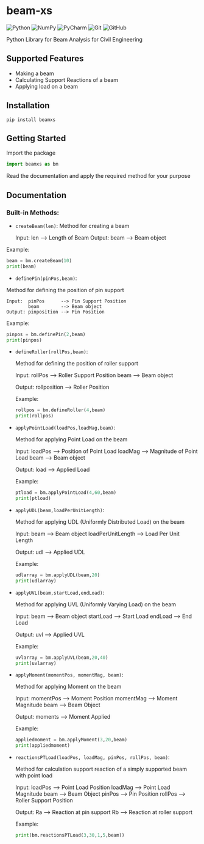# beam-xs


![Python](https://img.shields.io/badge/python-3670A0?style=for-the-badge&logo=python&logoColor=ffdd54)
![NumPy](https://img.shields.io/badge/numpy-%23013243.svg?style=for-the-badge&logo=numpy&logoColor=white)
![PyCharm](https://img.shields.io/badge/pycharm-143?style=for-the-badge&logo=pycharm&logoColor=black&color=black&labelColor=green)
![Git](https://img.shields.io/badge/git-%23F05033.svg?style=for-the-badge&logo=git&logoColor=white)
![GitHub](https://img.shields.io/badge/github-%23121011.svg?style=for-the-badge&logo=github&logoColor=white)

Python Library for Beam Analysis for Civil Engineering

## Supported Features

- Making a beam
- Calculating Support Reactions of a beam
- Applying load on a beam

## Installation

```
pip install beamxs
```
## Getting Started

Import the package

```py
import beamxs as bm
```
Read the documentation and apply the required method for your purpose

## Documentation

### Built-in Methods:
- `createBeam(len)`:
Method for creating a beam

    Input:  len  --> Length of Beam
    Output: beam --> Beam object

Example:
```py
beam = bm.createBeam(10)
print(beam)
```

- `definePin(pinPos,beam)`:
  
Method for defining the position of pin support
   
    Input:  pinPos      --> Pin Support Position
            beam        --> Beam object
    Output: pinposition --> Pin Position

Example:
```py
pinpos = bm.definePin(2,beam)
print(pinpos)
```

- `defineRoller(rollPos,beam)`:
  
  Method for defining the position of roller support
    
    Input:  rollPos --> Roller Support Position
            beam    --> Beam object
           
    Output: rollposition --> Roller Position

  Example:
  ```py
  rollpos = bm.defineRoller(4,beam)
  print(rollpos)
  ```
- `applyPointLoad(loadPos,loadMag,beam)`:

  Method for applying Point Load on the beam
    
    Input:  loadPos --> Position of Point Load
            loadMag --> Magnitude of Point Load
            beam    --> Beam object
           
    Output: load    --> Applied Load 

  Example:
  ```py
  ptload = bm.applyPointLoad(4,60,beam)
  print(ptload)
  ```
  
- `applyUDL(beam,loadPerUnitLength)`:

  Method for applying UDL (Uniformly Distributed Load) on the beam
    
    Input:  beam              --> Beam object
            loadPerUnitLength --> Load Per Unit Length
           
    Output: udl               --> Applied UDL

  Example:
  
  ```py
  udlarray = bm.applyUDL(beam,20)
  print(udlarray)
  ```

- `applyUVL(beam,startLoad,endLoad)`:

  Method for applying UVL (Uniformly Varying Load) on the beam
    
    Input:  beam       --> Beam object
            startLoad  --> Start Load
            endLoad    --> End Load
    
    Output: uvl        --> Applied UVL

  Example:
  ```py
  uvlarray = bm.applyUVL(beam,20,40)
  print(uvlarray)
  ```
- `applyMoment(momentPos, momentMag, beam)`:

  Method for applying Moment on the beam
    
    Input:  momentPos --> Moment Position
            momentMag --> Moment Magnitude
            beam      --> Beam Object
            
    Output: moments    --> Moment Applied

  Example:
  ```py
  appliedmoment = bm.applyMoment(3,20,beam)
  print(appliedmoment)
  ```
- `reactionsPTLoad(loadPos, loadMag, pinPos, rollPos, beam)`:

  Method for calculation support reaction of a simply supported beam with point load
    
    Input:  loadPos  --> Point Load Position
            loadMag  --> Point Load Magnitude
            beam     --> Beam Object
            pinPos   --> Pin Position
            rollPos  --> Roller Support Position
            
    Output: Ra       --> Reaction at pin support
            Rb       --> Reaction at roller support

  Example:

  ```py
  print(bm.reactionsPTLoad(3,30,1,5,beam))
  ```
  

